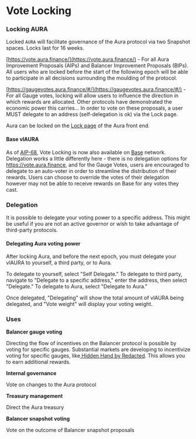 # Vote Locking

### Locking AURA

Locked `AURA` will facilitate governance of the Aura protocol via two Snapshot spaces. Locks last for 16 weeks.

[https://vote.aura.finance/](https://vote.aura.finance/) - For all Aura Improvement Proposals (AIPs) and Balancer Improvement Proposals (BIPs). All users who are locked before the start of the following epoch will be able to participate in all decisions surrounding the moulding of the protocol.&#x20;

[https://gaugevotes.aura.finance/#/](https://gaugevotes.aura.finance/#/) - For all Gauge votes, locking will allow users to influence the direction in which rewards are allocated. Other protocols have demonstrated the economic power this carries... In order to vote on these proposals, a user MUST delegate to an address (self-delegation is ok) via the Lock page.

Aura can be locked on the [Lock page](https://app.aura.finance/#/lock) of the Aura front end.

#### Base vlAURA

As of [AIP-68](https://vote.aura.finance/#/proposal/0xe4e592a04e3cc166f3d5e6b1310bd2ac5169a529b88afcd1b99f7f8c3b5bb482), Vote Locking is now also available on [Base](https://www.base.org/) network. Delegation works a little differently here - there is no delegation options for https://vote.aura.finance, and for the Gauge Votes, users are encouraged to delegate to an auto-voter in order to streamline the distribution of their rewards. Users can choose to override the votes of their delegation however may not be able to receive rewards on Base for any votes they cast.

### Delegation

It is possible to delegate your voting power to a specific address. This might be useful if you are not an active governor or wish to take advantage of third-party protocols.

#### Delegating Aura voting power

After locking Aura, and before the next epoch, you must delegate your vlAURA to yourself, a third party, or to Aura.

To delegate to yourself, select "Self Delegate."  To delegate to third party, navigate to "Delegate to a specific address," enter the address, then select "Delegate."  To delegate to Aura, select "Delegate to Aura."

Once delegated, "Delegating" will show the total amount of vlAURA being delegated, and "Vote weight" will display your voting weight.



### Uses

**Balancer gauge voting**

Directing the flow of incentives on the Balancer protocol is possible by voting for specific gauges. Substantial markets are developing to incentivize voting for specific gauges, like[ Hidden Hand by Redacted](https://hiddenhand.finance/aura). This allows you to earn additional rewards.

**Internal governance**

Vote on changes to the Aura protocol

**Treasury management**

Direct the Aura treasury

**Balancer snapshot voting**

Vote on the outcome of Balancer snapshot proposals
